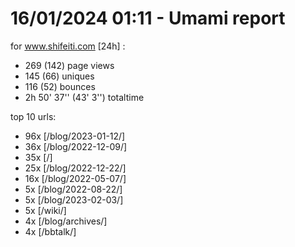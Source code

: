 # 16/01/2024 01:11 - Umami report
for www.shifeiti.com [24h] :

 - 269 (142) page views
 - 145 (66) uniques
 - 116 (52) bounces
 - 2h 50' 37'' (43' 3'') totaltime


top 10 urls:
 - 96x [/blog/2023-01-12/]
 - 36x [/blog/2022-12-09/]
 - 35x [/]
 - 25x [/blog/2022-12-22/]
 - 16x [/blog/2022-05-07/]
 - 5x [/blog/2022-08-22/]
 - 5x [/blog/2023-02-03/]
 - 5x [/wiki/]
 - 4x [/blog/archives/]
 - 4x [/bbtalk/]


